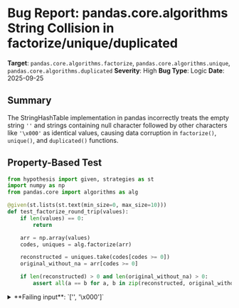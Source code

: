 # Bug Report: pandas.core.algorithms String Collision in factorize/unique/duplicated

**Target**: `pandas.core.algorithms.factorize`, `pandas.core.algorithms.unique`, `pandas.core.algorithms.duplicated`
**Severity**: High
**Bug Type**: Logic
**Date**: 2025-09-25

## Summary

The StringHashTable implementation in pandas incorrectly treats the empty string `''` and strings containing null character followed by other characters like `'\x000'` as identical values, causing data corruption in `factorize()`, `unique()`, and `duplicated()` functions.

## Property-Based Test

```python
from hypothesis import given, strategies as st
import numpy as np
from pandas.core import algorithms as alg

@given(st.lists(st.text(min_size=0, max_size=10)))
def test_factorize_round_trip(values):
    if len(values) == 0:
        return

    arr = np.array(values)
    codes, uniques = alg.factorize(arr)

    reconstructed = uniques.take(codes[codes >= 0])
    original_without_na = arr[codes >= 0]

    if len(reconstructed) > 0 and len(original_without_na) > 0:
        assert all(a == b for a, b in zip(reconstructed, original_without_na))
```

<details>

<summary>
**Failing input**: `['', '\x000']`
</summary>
```
Traceback (most recent call last):
  File "/home/npc/pbt/agentic-pbt/worker_/49/hypo.py", line 22, in <module>
    test_factorize_round_trip()
    ~~~~~~~~~~~~~~~~~~~~~~~~~^^
  File "/home/npc/pbt/agentic-pbt/worker_/49/hypo.py", line 6, in test_factorize_round_trip
    def test_factorize_round_trip(values):
                   ^^^
  File "/home/npc/miniconda/lib/python3.13/site-packages/hypothesis/core.py", line 2124, in wrapped_test
    raise the_error_hypothesis_found
  File "/home/npc/pbt/agentic-pbt/worker_/49/hypo.py", line 17, in test_factorize_round_trip
    assert all(a == b for a, b in zip(reconstructed, original_without_na))
           ~~~^^^^^^^^^^^^^^^^^^^^^^^^^^^^^^^^^^^^^^^^^^^^^^^^^^^^^^^^^^^^
AssertionError
Falsifying example: test_factorize_round_trip(
    values=['', '\x000'],
)
Test failed!

Testing specific failing case: ['', '\x000']
Specific test failed: reconstructed values don't match originals
  Original: [np.str_(''), np.str_('\x000')]
  Reconstructed: [np.str_(''), np.str_('')]
```
</details>

## Reproducing the Bug

```python
import numpy as np
from pandas.core import algorithms as alg

values = ['', '\x000']
arr = np.array(values)

codes, uniques = alg.factorize(arr)
print(f"codes: {codes}")
print(f"uniques: {uniques}")

print(f"\nExpected: codes=[0, 1], uniques=['', '\\x000']")
print(f"Actual: codes={list(codes)}, uniques={list(uniques)}")
print(f"\nBoth strings map to same code despite being different:")
print(f"  '' == '\\x000': {'' == '\x000'}")
print(f"  len('')={len('')}, len('\\x000')={len('\x000')}")

unique_vals = alg.unique(arr)
print(f"\nunique() also fails:")
print(f"  Expected 2 unique values, got {len(unique_vals)}")

dup_mask = alg.duplicated(arr, keep='first')
print(f"\nduplicated() also fails:")
print(f"  Mask: {dup_mask}")
print(f"  Both marked as non-duplicates despite unique() returning 1 value")
```

<details>

<summary>
Output showing data corruption
</summary>
```
codes: [0 0]
uniques: ['']

Expected: codes=[0, 1], uniques=['', '\x000']
Actual: codes=[np.int64(0), np.int64(0)], uniques=[np.str_('')]

Both strings map to same code despite being different:
  '' == '\x000': False
  len('')=0, len('\x000')=2

unique() also fails:
  Expected 2 unique values, got 1

duplicated() also fails:
  Mask: [False False]
  Both marked as non-duplicates despite unique() returning 1 value
```
</details>

## Why This Is A Bug

This bug violates the fundamental contract of these pandas functions:

1. **factorize() contract violation**: The documentation explicitly states that "uniques.take(codes) will have the same values as values" (line 661 in algorithms.py). This property is violated because:
   - Input: `values[1] = '\x000'` (a 2-character string)
   - Output: `uniques.take(codes[1]) = uniques[0] = ''` (empty string)
   - These are not equal: `'\x000' != ''`

2. **Data corruption**: Two distinct strings are collapsed into one, causing silent data loss. Python and NumPy both correctly distinguish these strings:
   - Python: `'' == '\x000'` returns `False`
   - Python: `hash('')` and `hash('\x000')` produce different values
   - NumPy: `np.unique(['', '\x000'])` correctly returns both values

3. **Internal inconsistency**: The `duplicated()` function marks both values as non-duplicates (returning `[False, False]`), yet `unique()` returns only one value. This is logically inconsistent.

4. **Unexpected behavior**: The bug only occurs when StringHashTable is used. When PyObjectHashTable is used instead, the functions work correctly. The selection of StringHashTable happens automatically based on dtype detection, making this bug unpredictable for users.

## Relevant Context

The root cause is in the StringHashTable implementation (pandas._libs.hashtable.StringHashTable). When pandas detects that an array contains only strings (via `lib.is_string_array()`), it uses StringHashTable for performance reasons instead of the general PyObjectHashTable.

Testing confirms:
- **StringHashTable** (buggy): `factorize(['', '\x000'])` → codes=[0, 0], uniques=['']
- **PyObjectHashTable** (correct): `factorize(['', '\x000'])` → codes=[0, 1], uniques=['', '\x000']

The bug affects these code paths:
- `pandas/core/algorithms.py:632` - Main factorize function
- `pandas/core/algorithms.py:795` - Calls factorize_array for numpy arrays
- `pandas/core/algorithms.py:594` - Uses hashtable selected by _get_hashtable_algo
- `pandas/core/algorithms.py:297` - StringHashTable selected when lib.is_string_array returns True

Documentation links:
- [pandas.factorize documentation](https://pandas.pydata.org/docs/reference/api/pandas.factorize.html)
- [User guide on factorize](https://pandas.pydata.org/docs/user_guide/reshaping.html#factorize)

## Proposed Fix

The bug is in the C/Cython implementation of StringHashTable. Two potential fixes:

1. **Quick workaround** (in algorithms.py): Don't use StringHashTable for arrays that might contain null characters:

```diff
--- a/pandas/core/algorithms.py
+++ b/pandas/core/algorithms.py
@@ -293,7 +293,10 @@ def _check_object_for_strings(values: np.ndarray) -> str:
     if ndtype == "object":
         # it's cheaper to use a String Hash Table than Object; we infer
         # including nulls because that is the only difference between
         # StringHashTable and ObjectHashtable
-        if lib.is_string_array(values, skipna=False):
+        # Note: StringHashTable has a bug with null characters, so check for them
+        if lib.is_string_array(values, skipna=False) and not any(
+            isinstance(v, str) and '\x00' in v for v in values
+        ):
             ndtype = "string"
     return ndtype
```

2. **Proper fix** (in pandas/_libs/hashtable.pyx): Fix the StringHashTable implementation to properly handle strings with null characters. This likely involves:
   - Ensuring the hash function uses the full string length, not stopping at null characters
   - Ensuring string comparison uses proper Python string equality, not C-style strcmp

The proper fix requires investigation of the StringHashTable Cython implementation to identify where null character handling fails.